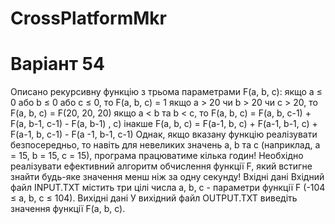# CrossPlatformMkr
# Варіант 54

Описано рекурсивну функцію з трьома параметрами F(a, b, c): 
якщо a ≤ 0 або b ≤ 0 або c ≤ 0, то F(a, b, c) = 1
якщо a > 20 чи b > 20 чи c > 20, то F(a, b, c) = F(20, 20, 20)
якщо a < b та b < c, то F(a, b, c) = F(a, b, c-1) + F(a, b-1, c-1) - F(a, b-1) , c)
інакше F(a, b, c) = F(a-1, b, c) + F(a-1, b-1, c) + F(a-1, b, c-1) - F(a -1, b-1, c-1)
Однак, якщо вказану функцію реалізувати безпосередньо, то навіть для невеликих значень a, b та c (наприклад, a = 15, b = 15, c = 15), програма працюватиме кілька годин! Необхідно реалізувати ефективний алгоритм обчислення функції F, який встигне знайти будь-яке значення менш ніж за одну секунду!
Вхідні дані
Вхідний файл INPUT.TXT містить три цілі числа a, b, c - параметри функції F (-104 ≤ a, b, c ≤ 104).
Вихідні дані
У вихідний файл OUTPUT.TXT виведіть значення функції F(a, b, c).
